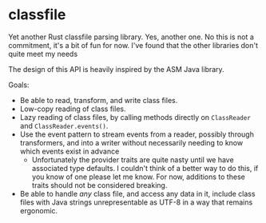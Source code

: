 # classfile

Yet another Rust classfile parsing library. Yes, another one. No this is not a commitment, it's a bit of fun for now. I've found that the other libraries don't quite meet my needs

The design of this API is heavily inspired by the ASM Java library.

Goals:
- Be able to read, transform, and write class files.
- Low-copy reading of class files.
- Lazy reading of class files, by calling methods directly on `ClassReader` and `ClassReader.events()`.
- Use the event pattern to stream events from a reader, possibly through transformers, and into a writer without necessarily needing to know which events exist in advance
  - Unfortunately the provider traits are quite nasty until we have associated type defaults. I couldn't think of a better way to do this, if you know of one please let me know. For now, additions to these traits should not be considered breaking.
- Be able to handle *any* class file, and access any data in it, include class files with Java strings unrepresentable as UTF-8 in a way that remains ergonomic.
